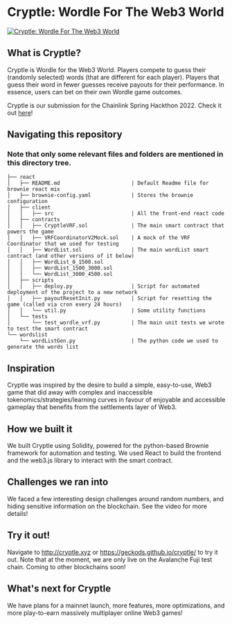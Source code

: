 # Cryptle: Wordle For The Web3 World
 
[![Cryptle: Wordle For The Web3 World](http://img.youtube.com/vi/8gPGcuEk0ro/0.jpg)](http://www.youtube.com/watch?v=8gPGcuEk0ro "Cryptle: Wordle For The Web3 World")

## What is Cryptle?
Cryptle is Wordle for the Web3 World. 
Players compete to guess their (randomly selected) words (that are different for each player). Players that guess their word in fewer guesses receive payouts for their performance. In essence, users can bet on their own Wordle game outcomes.

Cryptle is our submission for the Chainlink Spring Hackthon 2022. Check it out [here](https://devpost.com/software/cryptle)!

## Navigating this repository
### Note that only some relevant files and folders are mentioned in this directory tree.
```
├── react
│   ├── README.md                       | Default Readme file for brownie react mix
│   ├── brownie-config.yaml             | Stores the brownie configuration
│   ├── client
│   │   ├── src                         | All the front-end react code
│   ├── contracts
│   │   ├── CryptleVRF.sol              | The main smart contract that powers the game 
│   │   ├── VRFCoordinatorV2Mock.sol    | A mock of the VRF Coordinator that we used for testing
│   │   ├── WordList.sol                | The main wordList smart contract (and other versions of it below)
│   │   ├── WordList_0_1500.sol
│   │   ├── WordList_1500_3000.sol
│   │   └── WordList_3000_4500.sol
│   ├── scripts                         
│   │   ├── deploy.py                   | Script for automated deployment of the project to a new network
│   │   ├── payoutResetInit.py          | Script for resetting the game (called via cron every 24 hours)
│   │   └── util.py                     | Some utility functions
│   └── tests
│       └── test_wordle_vrf.py          | The main unit tests we wrote to test the smart contract
└── wordslist
    └── wordListGen.py                  | The python code we used to generate the words list
```
## Inspiration
Cryptle was inspired by the desire to build a simple, easy-to-use, Web3 game that did away with complex and inaccessible tokenomics/strategies/learning curves in favour of enjoyable and accessible gameplay that benefits from the settlements layer of Web3. 

## How we built it
We built Cryptle using Solidity, powered for the python-based Brownie framework for automation and testing. We used React to build the frontend and the web3.js library to interact with the smart contract.

## Challenges we ran into
We faced a few interesting design challenges around random numbers, and hiding sensitive information on the blockchain. See the video for more details!

## Try it out!
Navigate to http://cryptle.xyz or https://geckods.github.io/cryptle/ to try it out. Note that at the moment, we are only live on the Avalanche Fuji test chain. Coming to other blockchains soon!

## What's next for Cryptle
We have plans for a mainnet launch, more features, more optimizations, and more play-to-earn massively multiplayer online Web3 games!

